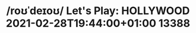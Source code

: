 ---
ee_id_thing:
site:
type:
inv_num: 2021-004
add_credit:
url: 2021-004
title: "/roʊˈdeɪoʊ/ Let's Play: HOLLYWOOD 2021-02-28T19:44:00+01:00 13388"
year: '2021'
display_year: '2021'
medium: 'Single-channel video of /roʊˈdeɪoʊ/ Let''s Play: HOLLYWOOD recorded on February
  28, 2021.'
dims: Variable
pitch: 'Screen recording of /roʊˈdeɪoʊ/ Let''s Play: HOLLYWOOD in action. '
ps:
live_url: https://rodeo.computer/
youtube:
https://github.com/coryarcangel/alu:
imgs: rodeo-2021-004-web-ih--0B2j.jpg,rodeo-2021-004-web-ih--PIZX.jpg,rodeo-2021-004-web-ih--txLI.jpg
subheading:
download:
commission:
related:
layout: things-i-made
---